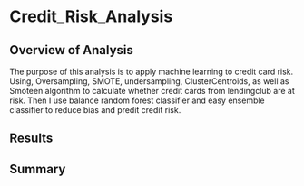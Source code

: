 # Credit_Risk_Analysis

## Overview of Analysis
The purpose of this analysis is to apply machine learning to credit card risk. Using, Oversampling, SMOTE, undersampling, ClusterCentroids, as well as Smoteen algorithm to calculate whether credit cards from lendingclub are at risk. Then I use balance random forest classifier and easy ensemble classifier to reduce bias and predit credit risk.

## Results

## Summary